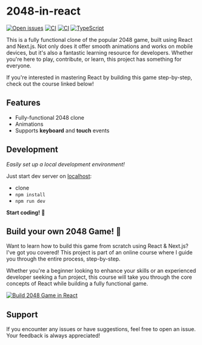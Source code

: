 # 2048-in-react

[![Open issues][issues-badge]][issues-url]
[![CI][lint-badge]][lint-url]
[![CI][test-badge]][test-url]
[![TypeScript][typescript-badge]][typescript-url]

This is a fully functional clone of the popular 2048 game, built using React and Next.js. Not only does it offer smooth animations and works on mobile devices, but it's also a fantastic learning resource for developers. Whether you're here to play, contribute, or learn, this project has something for everyone.

If you're interested in mastering React by building this game step-by-step, check out the course linked below!


## Features

- Fully-functional 2048 clone
- Animations
- Supports **keyboard** and **touch** events

## Development

_Easily set up a local development environment!_

Just start dev server on [localhost](http://localhost:3000):

- clone
- `npm install`
- `npm run dev`

**Start coding!** 🎉

## Build your own 2048 Game! 🚀

Want to learn how to build this game from scratch using React & Next.js? I've got you covered! This project is part of an online course where I guide you through the entire process, step-by-step.

Whether you're a beginner looking to enhance your skills or an experienced developer seeking a fun project, this course will take you through the core concepts of React while building a fully functional game.

[![Build 2048 Game in React](https://assets.mateu.sh/assets/github-2048-in-react-readme)](https://assets.mateu.sh/r/github-2048-in-react-readme)

## Support

If you encounter any issues or have suggestions, feel free to open an issue. Your feedback is always appreciated!

[lint-badge]: https://github.com/mateuszsokola/2048-in-react/actions/workflows/lint.yml/badge.svg
[lint-url]: https://github.com/mateuszsokola/2048-in-react/actions/workflows/actions/workflows/lint.yml
[test-badge]: https://github.com/mateuszsokola/2048-in-react/actions/workflows/test.yml/badge.svg
[test-url]: https://github.com/mateuszsokola/2048-in-react/actions/workflows/test.yml
[issues-badge]: https://img.shields.io/github/issues/mateuszsokola/2048-in-react
[issues-url]: https://github.com/mateuszsokola/2048-in-react/issues
[typescript-badge]: https://badges.frapsoft.com/typescript/code/typescript.svg?v=101
[typescript-url]: https://github.com/microsoft/TypeScript
